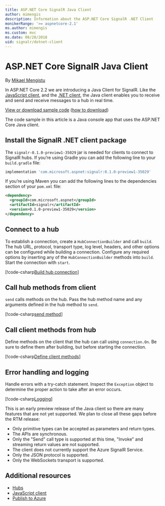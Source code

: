 ```yaml
---
title: ASP.NET Core SignalR Java Client
author: mimengis
description: Information about the ASP.NET Core SignalR .NET Client
monikerRange: '>= aspnetcore-2.1'
ms.author: mimengis
ms.custom: mvc
ms.date: 08/28/2018
uid: signalr/dotnet-client
---
```


# ASP.NET Core SignalR Java Client

By [Mikael Mengistu](http://twitter.com/MikaelM_12)

In ASP.NET Core 2.2 we are introducing a Java Client for SignalR. Like the [JavaScript client](xref:signalr/javascript-client),  and the  [.NET client](xref:signalr/javascript-client), the Java client enables you to receive and send and receive messages to a hub in real time.


[View or download sample code](https://github.com/aspnet/Docs/tree/live/aspnetcore/signalr/java-client/sample) ([how to download](xref:tutorials/index#how-to-download-a-sample))

The code sample in this article is a Java console app that uses the ASP.NET Core Java client.

## Install the SignalR .NET client package

The `signalr-0.1.0-preview1-35029` jar is needed for  clients to connect to SignalR hubs. If you’re using Gradle you can add the following line to your `build.gradle` file:

```gradle
implementation 'com.microsoft.aspnet:signalr:0.1.0-preview1-35029'
```

If you’re using Maven you can add the following lines to the dependencies section of your `pom.xml` file:

```xml
<dependency>
  <groupId>com.microsoft.aspnet</groupId>
  <artifactId>signalr</artifactId>
  <version>0.1.0-preview1-35029</version>
</dependency>
```


## Connect to a hub

To establish a connection, create a `HubConnectionBuilder` and call `build`. The hub URL, protocol, transport type, log level, headers, and other options can be configured while building a connection. Configure any required options by inserting any of the `HubConnectionBuilder` methods into `build`. Start the connection with `start`.

[!code-csharp[Build hub connection](java-client/sample/src/main/java/Chat.java?highlight=17-20)]

## Call hub methods from client

`send` calls methods on the hub. Pass the hub method name and any arguments defined in the hub method to `send`.

[!code-csharp[send method](java-client/sample/src/main/java/Chat.java?highlight=31)]

## Call client methods from hub

Define methods on the client that the hub can call using `connection.On`. Be sure to define them after building, but before starting the connection.

[!code-csharp[Define client methods](java-client/sample/src/main/java/Chat.java?highlight=22-24)]



## Error handling and logging

Handle errors with a try-catch statement. Inspect the `Exception` object to determine the proper action to take after an error occurs.

[!code-csharp[Logging](dotnet-client/sample/signalrchatclient/MainWindow.xaml.cs?range=46-54)]

This is an early preview release of the Java client so there are many features that are not yet supported. We plan to close all these gaps before the RTM release:
- Only primitive types can be accepted as parameters and return types.
- The APIs are synchronous.
- Only the "Send" call type is supported at this time, "Invoke" and streaming return values are not supported.
- The client does not currently support the Azure SignalR Service.
- Only the JSON protocol is supported.
- Only the WebSockets transport is supported.

## Additional resources

* [Hubs](xref:signalr/hubs)
* [JavaScript client](xref:signalr/javascript-client)
* [Publish to Azure](xref:signalr/publish-to-azure-web-app)